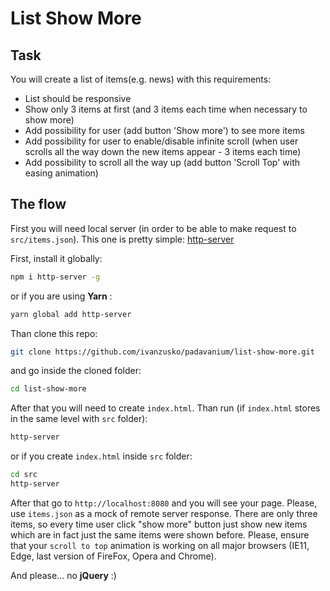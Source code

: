 # List Show More

## Task
You will create a list of items(e.g. news) with this requirements:
- List should be responsive
- Show only 3 items at first (and 3 items each time when necessary to show more)
- Add possibility for user (add button 'Show more') to see more items
- Add possibility for user to enable/disable infinite scroll (when user scrolls all the way down the new items appear - 3 items each time)
- Add possibility to scroll all the way up (add button 'Scroll Top' with easing animation)

## The flow
First you will need local server (in order to be able to make request to `src/items.json`). This one is pretty simple: [http-server](https://www.npmjs.com/package/http-server)

First, install it globally:
```sh
npm i http-server -g
```
or if you are using __Yarn__ :
```sh
yarn global add http-server
```
Than clone this repo:
```sh
git clone https://github.com/ivanzusko/padavanium/list-show-more.git
```
and go inside the cloned folder:
```sh
cd list-show-more
```
After that you will need to create `index.html`.
Than run (if `index.html` stores in the same level with `src` folder):
```sh
http-server
```
or if you create `index.html` inside `src` folder:
```sh
cd src
http-server
```
After that go to `http://localhost:8080` and you will see your page.
Please, use `items.json` as a mock of remote server response. There are only three items, so every time user click "show more" button just show new items which are in fact just the same items were shown before.
Please, ensure that your `scroll to top` animation is working on all major browsers (IE11, Edge, last version of FireFox, Opera and Chrome).

And please... no __jQuery__ :)
